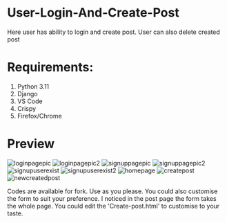 # User-Login-And-Create-Post
Here user has ability to login and create post. User can also delete created post

# Requirements:
1. Python 3.11
2. Django
3. VS Code
4. Crispy
5. Firefox/Chrome

# Preview
![loginpagepic](https://user-images.githubusercontent.com/115457672/229160521-ebea040f-5b35-4a86-a0ba-888a7b53df7e.jpg)
![loginpagepic2](https://user-images.githubusercontent.com/115457672/229160537-e71a2c49-6be0-45ff-9d27-0c164584ac8c.jpg)
![signuppagepic](https://user-images.githubusercontent.com/115457672/229160824-d0aba606-e094-44bd-97fb-dbc8cf6a38aa.jpg)
![signuppagepic2](https://user-images.githubusercontent.com/115457672/229161058-37a47e9c-e7a3-401b-9aa4-f7304f36ddef.jpg)
![signupuserexist](https://user-images.githubusercontent.com/115457672/229166548-93519086-442d-42ff-b8f8-d66278881ace.jpg)
![signupuserexist2](https://user-images.githubusercontent.com/115457672/229166640-2b38102e-7d32-4d10-aef9-170c9fa643b4.jpg)
![homepage](https://user-images.githubusercontent.com/115457672/229166658-67f016cc-575b-4227-b8cd-ae331a27512d.jpg)
![createpost](https://user-images.githubusercontent.com/115457672/229171618-1c8b60f0-3146-4454-8803-b16fb33a58e0.jpg)
![newcreatedpost](https://user-images.githubusercontent.com/115457672/229166692-546ea9e2-4daf-4045-b4ca-dccc2a533a1a.jpg)



Codes are available for fork. Use as you please. You could also customise the form to suit your preference.
I noticed in the post page the form takes the whole page. You could edit the 'Create-post.html' to customise to your taste.
